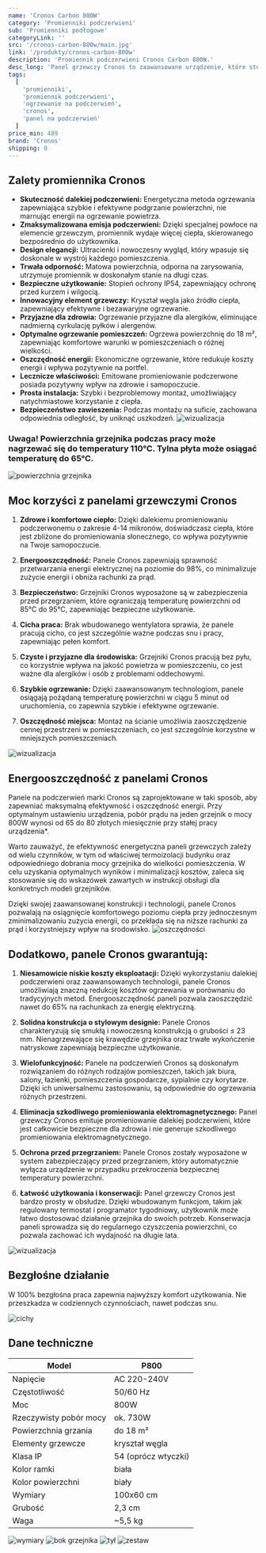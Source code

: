 ```yaml
---
name: 'Cronos Carbon 800W'
category: 'Promienniki podczerwieni'
sub: 'Promienniki podłogowe'
categoryLink: ''
src: '/cronos-carbon-800w/main.jpg'
link: '/produkty/cronos-carbon-800w'
description: 'Promiennik podczerwieni Cronos Carbon 800W.'
desc_long: 'Panel grzewczy Cronos to zaawansowane urządzenie, które stosuje innowacyjną metodę ogrzewania za pomocą energii dalekiej podczerwieni. Dzięki temu zapewnia nie tylko wygodę, ale także dba o zdrowie użytkowników i portfel. Jego nowoczesny design doskonale uzupełnia wystrój każdego pomieszczenia, a dodatkowo oferuje elastyczność montażu na ścianie, podłodze lub suficie. Warto jednak pamiętać, że podczas pracy grzejnik może osiągnąć wysokie temperatury. Powierzchnia grzejnika może nagrzewać się nawet do 110°C, a tylna płyta do temperatury 65°C. Dlatego zaleca się zachowanie ostrożności i unikanie bezpośredniego kontaktu z gorącymi powierzchniami. To ważne ostrzeżenie, które pozwoli cieszyć się komfortem ogrzewania, jednocześnie dbając o bezpieczeństwo użytkowania.'
tags:
  [
    'promienniki',
    'promiennik podczerwieni',
    'ogrzewanie na podczerwień',
    'cronos',
    'panel na podczerwień'
  ]
price_min: 489
brand: 'Cronos'
shipping: 0
---
```


## Zalety promiennika Cronos

- **Skuteczność dalekiej podczerwieni:** Energetyczna metoda ogrzewania zapewniająca szybkie i efektywne podgrzanie powierzchni, nie marnując energii na ogrzewanie powietrza.
- **Zmaksymalizowana emisja podczerwieni:** Dzięki specjalnej powłoce na elemencie grzewczym, promiennik wydaje więcej ciepła, skierowanego bezpośrednio do użytkownika.
- **Design elegancji:** Ultracienki i nowoczesny wygląd, który wpasuje się doskonale w wystrój każdego pomieszczenia.
- **Trwała odporność:** Matowa powierzchnia, odporna na zarysowania, utrzymuje promiennik w doskonałym stanie na długi czas.
- **Bezpieczne użytkowanie:** Stopień ochrony IP54, zapewniający ochronę przed kurzem i wilgocią.
- **Innowacyjny element grzewczy:** Kryształ węgla jako źródło ciepła, zapewniający efektywne i bezawaryjne ogrzewanie.
- **Przyjazne dla zdrowia:** Ogrzewanie przyjazne dla alergików, eliminujące nadmierną cyrkulację pyłków i alergenów.
- **Optymalne ogrzewanie pomieszczeń:** Ogrzewa powierzchnię do 18 m², zapewniając komfortowe warunki w pomieszczeniach o różnej wielkości.
- **Oszczędność energii:** Ekonomiczne ogrzewanie, które redukuje koszty energii i wpływa pozytywnie na portfel.
- **Lecznicze właściwości:** Emitowane promieniowanie podczerwone posiada pozytywny wpływ na zdrowie i samopoczucie.
- **Prosta instalacja:** Szybki i bezproblemowy montaż, umożliwiający natychmiastowe korzystanie z ciepła.
- **Bezpieczeństwo zawieszenia:** Podczas montażu na suficie, zachowana odpowiednia odległość, by uniknąć uszkodzeń.
  ![wizualizacja](/cronos-carbon-800w/wizbig.jpg)

### Uwaga! Powierzchnia grzejnika podczas pracy może nagrzewać się do temperatury 110°C. Tylna płyta może osiągać temperaturę do 65°C.

![powierzchnia grzejnika](/cronos-carbon-800w/back.jpg)

## Moc korzyści z panelami grzewczymi Cronos

1. **Zdrowe i komfortowe ciepło:** Dzięki dalekiemu promieniowaniu podczerwonemu o zakresie 4-14 mikronów, doświadczasz ciepła, które jest zbliżone do promieniowania słonecznego, co wpływa pozytywnie na Twoje samopoczucie.

2. **Energooszczędność:** Panele Cronos zapewniają sprawność przetwarzania energii elektrycznej na poziomie do 98%, co minimalizuje zużycie energii i obniża rachunki za prąd.

3. **Bezpieczeństwo:** Grzejniki Cronos wyposażone są w zabezpieczenia przed przegrzaniem, które ograniczają temperaturę powierzchni od 85°C do 95°C, zapewniając bezpieczne użytkowanie.

4. **Cicha praca:** Brak wbudowanego wentylatora sprawia, że panele pracują cicho, co jest szczególnie ważne podczas snu i pracy, zapewniając pełen komfort.

5. **Czyste i przyjazne dla środowiska:** Grzejniki Cronos pracują bez pyłu, co korzystnie wpływa na jakość powietrza w pomieszczeniu, co jest ważne dla alergików i osób z problemami oddechowymi.

6. **Szybkie ogrzewanie:** Dzięki zaawansowanym technologiom, panele osiągają pożądaną temperaturę powierzchni w ciągu 5 minut od uruchomienia, co zapewnia szybkie i efektywne ogrzewanie.

7. **Oszczędność miejsca:** Montaż na ścianie umożliwia zaoszczędzenie cennej przestrzeni w pomieszczeniach, co jest szczególnie korzystne w mniejszych pomieszczeniach.

![wizualizacja](/cronos-carbon-800w/wizbig2.jpg)

## Energooszczędność z panelami Cronos

Panele na podczerwień marki Cronos są zaprojektowane w taki sposób, aby zapewniać maksymalną efektywność i oszczędność energii. Przy optymalnym ustawieniu urządzenia, pobór prądu na jeden grzejnik o mocy 800W wynosi od 65 do 80 złotych miesięcznie przy stałej pracy urządzenia\*.

Warto zauważyć, że efektywność energetyczna paneli grzewczych zależy od wielu czynników, w tym od właściwej termoizolacji budynku oraz odpowiedniego dobrania mocy grzejnika do wielkości pomieszczenia. W celu uzyskania optymalnych wyników i minimalizacji kosztów, zaleca się stosowanie się do wskazówek zawartych w instrukcji obsługi dla konkretnych modeli grzejników.

Dzięki swojej zaawansowanej konstrukcji i technologii, panele Cronos pozwalają na osiągnięcie komfortowego poziomu ciepła przy jednoczesnym zminimalizowaniu zużycia energii, co przekłada się na niższe rachunki za prąd i korzystniejszy wpływ na środowisko.
![oszczędności](/cronos-carbon-800w/savings.jpg)

## Dodatkowo, panele Cronos gwarantują:

1. **Niesamowicie niskie koszty eksploatacji:** Dzięki wykorzystaniu dalekiej podczerwieni oraz zaawansowanych technologii, panele Cronos umożliwiają znaczną redukcję kosztów ogrzewania w porównaniu do tradycyjnych metod. Energooszczędność paneli pozwala zaoszczędzić nawet do 65% na rachunkach za energię elektryczną.

2. **Solidna konstrukcja o stylowym designie:** Panele Cronos charakteryzują się smukłą i nowoczesną konstrukcją o grubości ≤ 23 mm. Nienagrzewające się krawędzie grzejnika oraz trwałe wykończenie natryskowe zapewniają bezpieczne użytkowanie.

3. **Wielofunkcyjność:** Panele na podczerwień Cronos są doskonałym rozwiązaniem do różnych rodzajów pomieszczeń, takich jak biura, salony, łazienki, pomieszczenia gospodarcze, sypialnie czy korytarze. Dzięki ich uniwersalnemu zastosowaniu, są odpowiednie do ogrzewania różnych przestrzeni.

4. **Eliminacja szkodliwego promieniowania elektromagnetycznego:** Panel grzewczy Cronos emituje promieniowanie dalekiej podczerwieni, które jest całkowicie bezpieczne dla zdrowia i nie generuje szkodliwego promieniowania elektromagnetycznego.

5. **Ochrona przed przegrzaniem:** Panele Cronos zostały wyposażone w system zabezpieczający przed przegrzaniem, który automatycznie wyłącza urządzenie w przypadku przekroczenia bezpiecznej temperatury powierzchni.

6. **Łatwość użytkowania i konserwacji:** Panel grzewczy Cronos jest bardzo prosty w obsłudze. Dzięki wbudowanym funkcjom, takim jak regulowany termostat i programator tygodniowy, użytkownik może łatwo dostosować działanie grzejnika do swoich potrzeb. Konserwacja paneli sprowadza się do regularnego czyszczenia powierzchni, co pozwala zachować ich wydajność na długie lata.

![wizualizacja](/cronos-carbon-800w/wizualizacja.jpg)

## Bezgłośne działanie

W 100% bezgłośna praca zapewnia najwyższy komfort użytkowania. Nie przeszkadza w codziennych czynnościach, nawet podczas snu.

![cichy](/cronos-carbon-800w/cichy.jpg)

## Dane techniczne

| Model                  | P800                |
| ---------------------- | ------------------- |
| Napięcie               | AC 220-240V         |
| Częstotliwość          | 50/60 Hz            |
| Moc                    | 800W                |
| Rzeczywisty pobór mocy | ok. 730W            |
| Powierzchnia grzania   | do 18 m²            |
| Elementy grzewcze      | kryształ węgla      |
| Klasa IP               | 54 (oprócz wtyczki) |
| Kolor ramki            | biała               |
| Kolor powierzchni      | biały               |
| Wymiary                | 100x60 cm           |
| Grubość                | 2,3 cm              |
| Waga                   | ~5,5 kg             |

![wymiary](/cronos-carbon-800w/wymiary.jpg)
![bok grzejnika](/cronos-carbon-800w/side.jpg)
![tył](/cronos-carbon-800w/back1.jpg)
![zestaw](/cronos-carbon-800w/zestaw.jpg)
